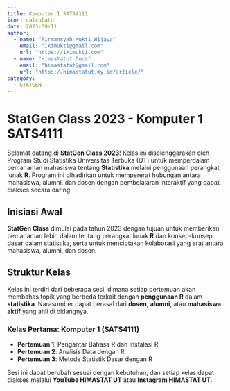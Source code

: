 ```yaml
--- 
title: Komputer 1 SATS4111
icon: calculator
date: 2023-09-11
author:
  - name: "Firmansyah Mukti Wijaya"
    email: "ikimukti@gmail.com"
    url: "https://ikimukti.com"
  - name: "Himastatut Docs"
    email: "himastatut@gmail.com"
    url: "https://himastatut.my.id/article/"
category:
  - STATGEN
--- 
```


# StatGen Class 2023 - Komputer 1 SATS4111

Selamat datang di **StatGen Class 2023**! Kelas ini diselenggarakan oleh Program Studi Statistika Universitas Terbuka (UT) untuk memperdalam pemahaman mahasiswa tentang **Statistika** melalui penggunaan perangkat lunak **R**. Program ini dihadirkan untuk mempererat hubungan antara mahasiswa, alumni, dan dosen dengan pembelajaran interaktif yang dapat diakses secara daring.

## Inisiasi Awal
**StatGen Class** dimulai pada tahun 2023 dengan tujuan untuk memberikan pemahaman lebih dalam tentang perangkat lunak **R** dan konsep-konsep dasar dalam statistika, serta untuk menciptakan kolaborasi yang erat antara mahasiswa, alumni, dan dosen.

## Struktur Kelas
Kelas ini terdiri dari beberapa sesi, dimana setiap pertemuan akan membahas topik yang berbeda terkait dengan **penggunaan R** dalam **statistika**. Narasumber dapat berasal dari **dosen**, **alumni**, atau **mahasiswa aktif** yang ahli di bidangnya.

### Kelas Pertama: **Komputer 1 (SATS4111)**

- **Pertemuan 1**: Pengantar Bahasa R dan Instalasi R
- **Pertemuan 2**: Analisis Data dengan R
- **Pertemuan 3**: Metode Statistik Dasar dengan R

Sesi ini dapat berubah sesuai dengan kebutuhan, dan setiap kelas dapat diakses melalui **YouTube HIMASTAT UT** atau **Instagram HIMASTAT UT**.


<Catalog />

<GitContributors />
<GitChangelog />